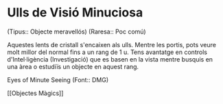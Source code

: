 # Ulls de Visió Minuciosa

(Tipus:: Objecte meravellós) (Raresa:: Poc comú)

Aquestes lents de cristall s'encaixen als ulls. Mentre les portis, pots veure molt millor del normal fins a un rang de 1 u. Tens avantatge en controls d'Intel·ligència (Investigació) que es basen en la vista mentre busquis en una àrea o estudiïs un objecte en aquest rang.

Eyes of Minute Seeing (Font:: DMG)

[[Objectes Màgics]]